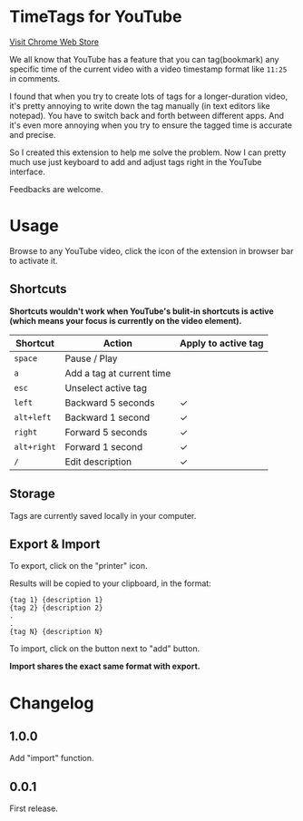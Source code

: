 # TimeTags for YouTube

[Visit Chrome Web Store](https://chrome.google.com/webstore/detail/hpbmedimnlknflpbgfbllklgelbnelef)

We all know that YouTube has a feature that you can tag(bookmark) any specific time of the current video with a video timestamp format like `11:25` in comments.

I found that when you try to create lots of tags for a longer-duration video, it's pretty annoying to write down the tag manually (in text editors like notepad). You have to switch back and forth between different apps. And it's even more annoying when you try to ensure the tagged time is accurate and precise.

So I created this extension to help me solve the problem. Now I can pretty much use just keyboard to add and adjust tags right in the YouTube interface.

Feedbacks are welcome.


# Usage

Browse to any YouTube video, click the icon of the extension in browser bar to activate it.

## Shortcuts

**Shortcuts wouldn't work when YouTube's bulit-in shortcuts is active (which means your focus is currently on the video element).**

| Shortcut    | Action                    | Apply to active tag |
|-------------|---------------------------|---------------------|
| `space`     | Pause / Play              |                     |
| `a`         | Add a tag at current time |                     |
| `esc`       | Unselect active tag       |                     |
| `left`      | Backward 5 seconds        | ✓                   |
| `alt+left`  | Backward 1 second         | ✓                   |
| `right`     | Forward 5 seconds         | ✓                   |
| `alt+right` | Forward 1 second          | ✓                   |
| `/`         | Edit description          | ✓                   |


## Storage

Tags are currently saved locally in your computer.

## Export & Import

To export, click on the "printer" icon.

Results will be copied to your clipboard, in the format:

```
{tag 1} {description 1}
{tag 2} {description 2}
.
.
{tag N} {description N}
```

To import, click on the button next to "add" button.

**Import shares the exact same format with export.**


# Changelog

## 1.0.0
Add "import" function.

## 0.0.1
First release.
